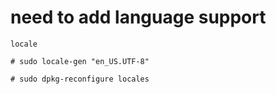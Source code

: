 
# need to add language support

```
locale
```

```
# sudo locale-gen "en_US.UTF-8"
```

```
# sudo dpkg-reconfigure locales
```
